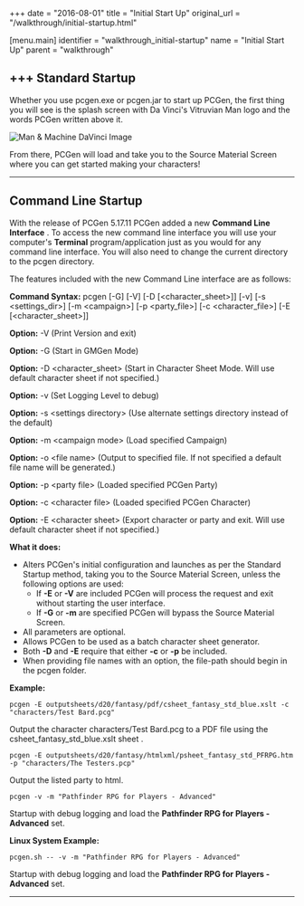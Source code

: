 +++
date = "2016-08-01"
title = "Initial Start Up"
original_url = "/walkthrough/initial-startup.html"

[menu.main]
    identifier = "walkthrough_initial-startup"
    name = "Initial Start Up"
    parent = "walkthrough"
    
+++
Standard Startup
----------------

Whether you use <span class="lstfile"> pcgen.exe </span> or <span
class="lstfile"> pcgen.jar </span> to start up PCGen, the first thing
you will see is the splash screen with Da Vinci's Vitruvian Man logo and
the words PCGen written above it.

![Man & Machine DaVinci Image](../images/system/pcgen_main_logo.jpg)

From there, PCGen will load and take you to the Source Material Screen
where you can get started making your characters!

------------------------------------------------------------------------

<span id="cli"></span> Command Line Startup
-------------------------------------------

With the release of PCGen 5.17.11 PCGen added a new **Command Line
Interface** . To access the new command line interface you will use your
computer's **Terminal** program/application just as you would for any
command line interface. You will also need to change the current
directory to the pcgen directory.

The features included with the new Command Line interface are as
follows:

**Command Syntax:** pcgen \[-G\] \[-V\] \[-D
\[&lt;character\_sheet&gt;\]\] \[-v\] \[-s &lt;settings\_dir&gt;\] \[-m
&lt;campaign&gt;\] \[-p &lt;party\_file&gt;\] \[-c
&lt;character\_file&gt;\] \[-E \[&lt;character\_sheet&gt;\]\]

**Option:** -V (Print Version and exit)

**Option:** -G (Start in GMGen Mode)

**Option:** -D &lt;character\_sheet&gt; (Start in Character Sheet Mode.
Will use default character sheet if not specified.)

**Option:** -v (Set Logging Level to debug)

**Option:** -s &lt;settings directory&gt; (Use alternate settings
directory instead of the default)

**Option:** -m &lt;campaign mode&gt; (Load specified Campaign)

**Option:** -o &lt;file name&gt; (Output to specified file. If not
specified a default file name will be generated.)

**Option:** -p &lt;party file&gt; (Loaded specified PCGen Party)

**Option:** -c &lt;character file&gt; (Loaded specified PCGen Character)

**Option:** -E &lt;character sheet&gt; (Export character or party and
exit. Will use default character sheet if not specified.)

**What it does:**

-   Alters PCGen's initial configuration and launches as per the
    Standard Startup method, taking you to the Source Material Screen,
    unless the following options are used:
    -   If **-E** or **-V** are included PCGen will process the request
        and exit without starting the user interface.
    -   If **-G** or **-m** are specified PCGen will bypass the Source
        Material Screen.
-   All parameters are optional.
-   Allows PCGen to be used as a batch character sheet generator.
-   Both **-D** and **-E** require that either **-c** or **-p**
    be included.
-   When providing file names with an option, the file-path should begin
    in the pcgen folder.

**Example:**

`pcgen -E outputsheets/d20/fantasy/pdf/csheet_fantasy_std_blue.xslt -c "characters/Test Bard.pcg"`

Output the character <span class="lstfile"> characters/Test Bard.pcg
</span> to a PDF file using the <span class="lstfile">
csheet\_fantasy\_std\_blue.xslt sheet </span> .

`pcgen -E outputsheets/d20/fantasy/htmlxml/psheet_fantasy_std_PFRPG.htm -p "characters/The Testers.pcp"`

Output the listed party to html.

`pcgen -v -m "Pathfinder RPG for Players - Advanced"`

Startup with debug logging and load the **Pathfinder RPG for Players -
Advanced** set.

**Linux System Example:**

`pcgen.sh -- -v -m "Pathfinder RPG for Players - Advanced"`

Startup with debug logging and load the **Pathfinder RPG for Players -
Advanced** set.

------------------------------------------------------------------------




